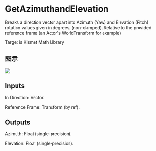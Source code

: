 # GetAzimuthandElevation

Breaks a direction vector apart into Azimuth (Yaw) and Elevation (Pitch) rotation values given in degrees. (non-clamped). Relative to the provided reference frame (an Actor's WorldTransform for example)

Target is Kismet Math Library

## 图示

![]($-20221218-19564170.png)

## Inputs

In Direction: Vector.

Reference Frame: Transform (by ref).  

## Outputs

Azimuth: Float (single-precision).

Elevation: Float (single-precision).

